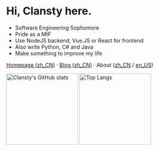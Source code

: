 # Hi, Clansty here.

- Software Engineering Sophomore
- Pride as a MtF
- Use NodeJS backend, Vue.JS or React for frontend
- Also write Python, C# and Java
- Make something to improve my life

[Homepage (zh_CN)](https://clansty.com) · [Blog (zh_CN)](https://nyac.at) · About ([zh_CN](https://clansty.com/about?lang=zh) / [en_US](https://clansty.com/about?lang=en))


<img src="https://github-readme-stats.vercel.app/api?username=clansty&count_private=true&theme=calm&show_icons=true" alt="Clansty's GitHub stats" height="190px" /> <img src="https://github-readme-stats.vercel.app/api/top-langs/?username=clansty&layout=compact&langs_count=8&theme=calm" alt="Top Langs" height="190px" />
